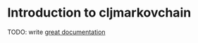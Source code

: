 # Introduction to cljmarkovchain

TODO: write [great documentation](http://jacobian.org/writing/what-to-write/)
